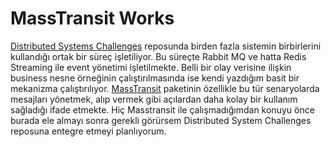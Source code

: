 # MassTransit Works

[Distributed Systems Challenges](https://github.com/buraksenyurt/DistributedChallenge) reposunda birden fazla sistemin birbirlerini kullandığı ortak bir süreç işletiliyor. Bu süreçte Rabbit MQ ve hatta Redis Streaming ile event yönetimi işletilmekte. Belli bir olay verisine ilişkin business nesne örneğinin çalıştırılmasında ise kendi yazdığım basit bir mekanizma çalıştırılıyor. [MassTransit](https://masstransit.io/) paketinin özellikle bu tür senaryolarda mesajları yönetmek, alıp vermek gibi açılardan daha kolay bir kullanım sağladığı ifade etmekte. Hiç Masstransit ile çalışmadığımdan konuyu önce burada ele almayı sonra gerekli görürsem Distributed System Challenges reposuna entegre etmeyi planlıyorum.
